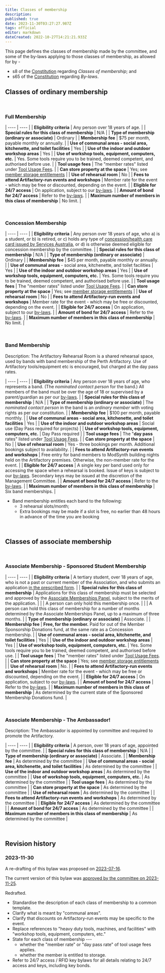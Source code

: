 ```yaml
---
title: Classes of membership
description: 
published: true
date: 2023-11-30T03:27:27.987Z
tags: official
editor: markdown
dateCreated: 2022-10-27T14:21:21.933Z
---
```


This page defines the classes of membership made by the committee, and some of the by-laws applying to those classes of membership, as allowed for by -

* s8 of the [Constitution](/constitution) regarding *Classes of membership*; and
* s65 of the [Constitution](/constitution) regarding *By-laws*.

## Classes of ordinary membership

&nbsp;

### Full Membership

| ---- | ---- |
| **Eligibility criteria** | Any person over 18 years of age. |
| **Special rules for this class of membership** | N/A |
| **Type of membership (ordinary or associate)** | Ordinary |
| **Membership fee** | $75 per month, payable monthly or annually. |
| **Use of communal areas - social area, kitchenette, and toilet facilities** | Yes |
| **Use of the indoor and outdoor workshop areas** | Yes |
| **Use of workshop tools, equipment, computers, etc.** | Yes. Some tools require you to be trained, deemed competent, and authorised before use. |
| **Tool usage fees** | The "member rates" listed under [Tool Usage Fees](/docs/policies/fees). |
| **Can store property at the space** | Yes; see [member storage entitlements](/docs/policies/storage#member-storage-entitlements) |
| **Use of rehearsal room** | No |
| **Fees to attend Artifactory-run events and workshops** | Member rate for the event - which may be free or discounted, depending on the event. |
| **Eligible for 24/7 access** | On application, subject to our [by-laws](/docs/policies/bylaws). |
| **Amount of bond for 24/7 access** | Refer to the [by-laws](/docs/policies/bylaws). |
| **Maximum number of members in this class of membership** | No limit. |

&nbsp;

### Concession Membership

| ---- | ---- |
| **Eligibility criteria** | Any person over 18 years of age, who a) is a student, or b) is retired, or c) holds any type of [concession/health care card issued by Services Australia](https://www.servicesaustralia.gov.au/concession-and-health-care-cards?context=60091), or d) is otherwise deemed eligible for concession membership by the committee. |
| **Special rules for this class of membership** | N/A |
| **Type of membership (ordinary or associate)** | Ordinary |
| **Membership fee** | $45 per month, payable monthly or annually. |
| **Use of communal areas** - social area, kitchenette, and toilet facilities | Yes |
| **Use of the indoor and outdoor workshop areas** | Yes |
| **Use of workshop tools, equipment, computers, etc.** | Yes. Some tools require you to be trained, deemed competent, and authorised before use. |
| **Tool usage fees** | The "member rates" listed under [Tool Usage Fees](/docs/policies/fees). |
| **Can store property at the space** | Yes; see [member storage entitlements](/docs/policies/storage#member-storage-entitlements) |
| **Use of rehearsal room** | No |
| **Fees to attend Artifactory-run events and workshops** | Member rate for the event - which may be free or discounted, depending on the event. |
| **Eligible for 24/7 access** | On application, subject to our [by-laws](/docs/policies/bylaws). |
| **Amount of bond for 24/7 access** | Refer to the [by-laws](/docs/policies/bylaws). |
| **Maximum number of members in this class of membership** | No limit. |

&nbsp;

### Band Membership

Description: The Artifactory Rehearsal Room is a shared rehearsal space, used by bands with band membership of the Perth Artifactory. Use of Artifactory tools/equipment etc is encouraged, but charged at the day pass rates.

| ---- | ---- |
| **Eligibility criteria** | Any person over 18 years of age, who represents a band. (The *nominated contact person* for the band.) All members of the band must be over the age of 18 or supervised by a parent/guardian as per our [by-laws](/docs/policies/bylaws#minors-in-the-space). |
| **Special rules for this class of membership** | N/A |
| **Type of membership (ordinary or associate)** | The *nominated contact person* in the band is an *ordinary member* with voting rights as per our constitution. |
| **Membership fee** | $100 per month, payable monthly. |
| **Use of communal areas - social area, kitchenette, and toilet facilities** | Yes |
| **Use of the indoor and outdoor workshop areas** | Social use (Day Pass required for projects) |
| **Use of workshop tools, equipment, computers, etc.** | Day Pass required |
| **Tool usage fees** | The "**day pass** rates" listed under [Tool Usage Fees](/docs/policies/fees). |
| **Can store property at the space** | No |
| **Use of rehearsal room** | Yes - three bookings per month. Additional bookings subject to availability. |
| **Fees to attend Artifactory-run events and workshops** | Free entry for band members to ModSynth building nights held on the Artifactory premises. Otherwise, the non-member rate for the event. |
| **Eligible for 24/7 access** | A single key per band used only for accessing the space when a rehearsal is booked. Issue of keys is subject to our [by-laws](/docs/policies/bylaws). Secondary keys may be issued at the discretion of the Management Committee. |
| **Amount of bond for 24/7 access** | Refer to the [by-laws](/docs/policies/bylaws). |
| **Maximum number of members in this class of membership** | Six band memberships. |

* Band membership entitles each band to the following:
  * 3 rehearsal slots/month;
  * Extra bookings may be made if a slot is free, no earlier than 48 hours in advance of the time you are booking

&nbsp;

## Classes of associate membership

&nbsp;

### Associate Membership - Sponsored Student Membership

| ---- | ---- |
| **Eligibility criteria** | A tertiary student, over 18 years of age, who is not a past or current member of the Association, and who submits an application [in the prescribed form](https://artifactory.org.au/free_membership). |
| **Special rules for this class of membership** | Applications for this class of membership must be selected and approved by the [Associate Memberships Panel](/docs/Associate_Memberships), subject to the merits of the application. |
|  | A person can only hold this membership once. |
| | A person can hold this class of membership for a number of months determined  by the Associate Memberships Panel, up to a maximum of three months. |
| **Type of membership (ordinary or associate)** | Associate. |
| **Membership fee** | **Free, for the member.** Paid for out of the Member Sponsorship Donations fund, at the same rate as a Concession membership. |
| **Use of communal areas - social area, kitchenette, and toilet facilities** | Yes |
| **Use of the indoor and outdoor workshop areas** | Yes |
| **Use of workshop tools, equipment, computers, etc.** | Yes. Some tools require you to be trained, deemed competent, and authorised before use. |
| **Tool usage fees** | The "member rates" listed under [Tool Usage Fees](/docs/policies/fees). |
| **Can store property at the space** | Yes; see [member storage entitlements](/docs/policies/storage#member-storage-entitlements) |
| **Use of rehearsal room** | No. |
| **Fees to attend Artifactory-run events and workshops** | Member rate for the event - which may be free or discounted, depending on the event. |
| **Eligible for 24/7 access** | On application, subject to our [by-laws](/docs/policies/bylaws). |
| **Amount of bond for 24/7 access** | Refer to the [by-laws](/docs/policies/bylaws). |
| **Maximum number of members in this class of membership** | As determined by the current state of the Sponsored Membership Donations fund. |

&nbsp;

### Associate Membership - The Ambassador!

Description: The Ambassador is appointed by committee and required to promote the Artifactory.

| ---- | ---- |
| **Eligibility criteria** | A person, over 18 years of age, appointed by the committee. |
| **Special rules for this class of membership** | N/A |
| **Type of membership (ordinary or associate)** | Associate. |
| **Membership fee** | As determined by the committee |
| **Use of communal areas - social area, kitchenette, and toilet facilities** | As determined by the committee |
| **Use of the indoor and outdoor workshop areas** | As determined by the committee |
| **Use of workshop tools, equipment, computers, etc.** | As determined by the committee |
| **Tool usage fees** | As determined by the committee |
| **Can store property at the space** | As determined by the committee |
| **Use of rehearsal room** | As determined by the committee |
| **Fees to attend Artifactory-run events and workshops** | As determined by the committee |
| **Eligible for 24/7 access** | As determined by the committee |
| **Amount of bond for 24/7 access** | As determined by the committee |
| **Maximum number of members in this class of membership** | As determined by the committee |

&nbsp;

## Revision history

### 2023-11-30

A re-drafting of this bylaw was proposed on [2023-07-16](https://vote.artifactory.org.au/d/D6vUFAmL/revision-to-the-classes-of-membership-and-the-storage-bylaws).

The current version of this bylaw was [approved by the committee on 2023-11-25](/minutes/Committee/2023-11-25#membership-class-changes).

Redrafted.

* Standardise the description of each class of membership to a common template.
* Clarify what is meant by "communal areas".
* Clarify that discounts on Artifactory-run events may be specific to the event.
* Replace references to "heavy duty tools, machines, and facilities" with "workshop tools, equipment, computers, etc."
* State for each class of membership ---
  * whether the "member rate" or "day pass rate" of tool usage fees applies.
  * whether the member is entitled to storage.
* Refer to 24/7 access / RFID key bylaws for all details relating to 24/7 access and keys, including key bonds.
